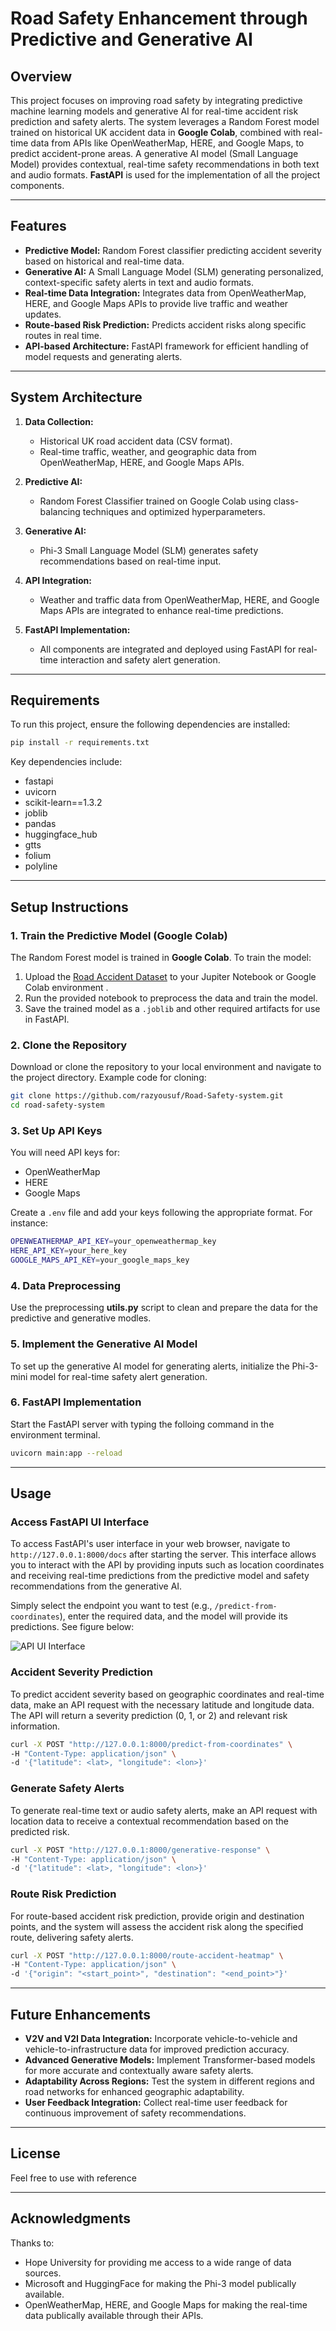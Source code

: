# Road Safety Enhancement through Predictive and Generative AI

## Overview

This project focuses on improving road safety by integrating predictive machine learning models and generative AI for real-time accident risk prediction and safety alerts. The system leverages a Random Forest model trained on historical UK accident data in **Google Colab**, combined with real-time data from APIs like OpenWeatherMap, HERE, and Google Maps, to predict accident-prone areas. A generative AI model (Small Language Model) provides contextual, real-time safety recommendations in both text and audio formats. **FastAPI** is used for the implementation of all the project components.

---

## Features

- **Predictive Model:** Random Forest classifier predicting accident severity based on historical and real-time data.
- **Generative AI:** A Small Language Model (SLM) generating personalized, context-specific safety alerts in text and audio formats.
- **Real-time Data Integration:** Integrates data from OpenWeatherMap, HERE, and Google Maps APIs to provide live traffic and weather updates.
- **Route-based Risk Prediction:** Predicts accident risks along specific routes in real time.
- **API-based Architecture:** FastAPI framework for efficient handling of model requests and generating alerts.

---

## System Architecture

1. **Data Collection:**
    - Historical UK road accident data (CSV format).
    - Real-time traffic, weather, and geographic data from OpenWeatherMap, HERE, and Google Maps APIs.
  
2. **Predictive AI:**
    - Random Forest Classifier trained on Google Colab using class-balancing techniques and optimized hyperparameters.
  
3. **Generative AI:**
    - Phi-3 Small Language Model (SLM) generates safety recommendations based on real-time input.
  
4. **API Integration:**
    - Weather and traffic data from OpenWeatherMap, HERE, and Google Maps APIs are integrated to enhance real-time predictions.
  
5. **FastAPI Implementation:**
    - All components are integrated and deployed using FastAPI for real-time interaction and safety alert generation.

---

## Requirements

To run this project, ensure the following dependencies are installed:
```bash
pip install -r requirements.txt
```

Key dependencies include:

- fastapi
- uvicorn
- scikit-learn==1.3.2
- joblib
- pandas
- huggingface_hub
- gtts
- folium
- polyline
---

## Setup Instructions

### 1. Train the Predictive Model (Google Colab)

The Random Forest model is trained in **Google Colab**. To train the model:

1. Upload the [Road Accident Dataset](https://www.kaggle.com/datasets/syedibrahim03/road-accidents-dataset/data) to your Jupiter Notebook or Google Colab environment .
2. Run the provided notebook to preprocess the data and train the model.
3. Save the trained model as a `.joblib` and other required artifacts for use in FastAPI.

### 2. Clone the Repository

Download or clone the repository to your local environment and navigate to the project directory. Example code for cloning:
```bash
git clone https://github.com/razyousuf/Road-Safety-system.git
cd road-safety-system
```
### 3. Set Up API Keys

You will need API keys for:
- OpenWeatherMap
- HERE
- Google Maps

Create a `.env` file and add your keys following the appropriate format. For instance:
```bash
OPENWEATHERMAP_API_KEY=your_openweathermap_key
HERE_API_KEY=your_here_key
GOOGLE_MAPS_API_KEY=your_google_maps_key
```

### 4. Data Preprocessing

Use the preprocessing **utils.py** script to clean and prepare the data for the predictive and generative modles.


### 5. Implement the Generative AI Model

To set up the generative AI model for generating alerts, initialize the Phi-3-mini model for real-time safety alert generation.

### 6. FastAPI Implementation

Start the FastAPI server with typing the folloing command in the environment terminal.
```bash
uvicorn main:app --reload
```

---

## Usage

### Access FastAPI UI Interface

To access FastAPI's user interface in your web browser, navigate to `http://127.0.0.1:8000/docs` after starting the server. This interface allows you to interact with the API by providing inputs such as location coordinates and receiving real-time predictions from the predictive model and safety recommendations from the generative AI.

Simply select the endpoint you want to test (e.g., `/predict-from-coordinates`), enter the required data, and the model will provide its predictions. See figure below:

![API UI Interface](./images/ui.png)

### Accident Severity Prediction

To predict accident severity based on geographic coordinates and real-time data, make an API request with the necessary latitude and longitude data. The API will return a severity prediction (0, 1, or 2) and relevant risk information.
```bash
curl -X POST "http://127.0.0.1:8000/predict-from-coordinates" \
-H "Content-Type: application/json" \
-d '{"latitude": <lat>, "longitude": <lon>}'
```
### Generate Safety Alerts

To generate real-time text or audio safety alerts, make an API request with location data to receive a contextual recommendation based on the predicted risk.
```bash
curl -X POST "http://127.0.0.1:8000/generative-response" \
-H "Content-Type: application/json" \
-d '{"latitude": <lat>, "longitude": <lon>}'
```
### Route Risk Prediction

For route-based accident risk prediction, provide origin and destination points, and the system will assess the accident risk along the specified route, delivering safety alerts.
```bash
curl -X POST "http://127.0.0.1:8000/route-accident-heatmap" \
-H "Content-Type: application/json" \
-d '{"origin": "<start_point>", "destination": "<end_point>"}'
```
---

## Future Enhancements

- **V2V and V2I Data Integration:** Incorporate vehicle-to-vehicle and vehicle-to-infrastructure data for improved prediction accuracy.
- **Advanced Generative Models:** Implement Transformer-based models for more accurate and contextually aware safety alerts.
- **Adaptability Across Regions:** Test the system in different regions and road networks for enhanced geographic adaptability.
- **User Feedback Integration:** Collect real-time user feedback for continuous improvement of safety recommendations.

---

## License

Feel free to use with reference

---

## Acknowledgments

Thanks to:
- Hope University for providing me access to a wide range of data sources.
- Microsoft and HuggingFace for making the Phi-3 model publically available.
- OpenWeatherMap, HERE, and Google Maps for making the real-time data publically available through their APIs.
